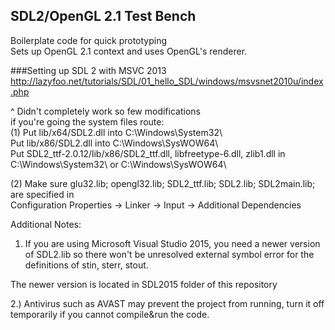 SDL2/OpenGL 2.1 Test Bench
-------------------------
Boilerplate code for quick prototyping  
Sets up OpenGL 2.1 context and uses OpenGL's renderer.  
  
  
###Setting up SDL 2 with MSVC 2013
http://lazyfoo.net/tutorials/SDL/01_hello_SDL/windows/msvsnet2010u/index.php  
  
  
^ Didn't completely work so few modifications  
if you're going the system files route:  
(1) Put lib/x64/SDL2.dll into C:\Windows\System32\  
    Put lib/x86/SDL2.dll into C:\Windows\SysWOW64\  
    Put SDL2_ttf-2.0.12/lib/x86/SDL2_ttf.dll, libfreetype-6.dll, zlib1.dll 
        in C:\Windows\System32\  or  C:\Windows\SysWOW64\ 
     
(2) Make sure glu32.lib; opengl32.lib; SDL2_ttf.lib; SDL2.lib; SDL2main.lib;
    are specified in  
    Configuration Properties -> Linker -> Input -> Additional Dependencies  

Additional Notes: 

1) If you are using Microsoft Visual Studio 2015, you need a newer version of SDL2.lib so there won't be unresolved external symbol error for the definitions of stin, sterr, stout.   

The newer version is located in SDL2015 folder of this repository

2.) Antivirus such as AVAST may prevent the project from running, turn it off temporarily if you cannot compile&run the code.
